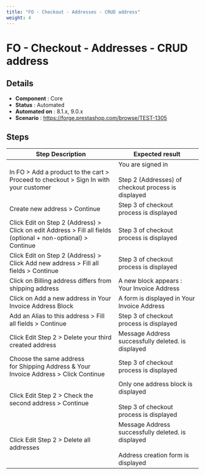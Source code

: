 ```yaml
---
title: "FO - Checkout - Addresses - CRUD address"
weight: 4
---
```


# FO - Checkout - Addresses - CRUD address
## Details
* **Component** : Core
* **Status** : Automated
* **Automated on** : 8.1.x, 9.0.x
* **Scenario** : https://forge.prestashop.com/browse/TEST-1305

## Steps
| Step Description | Expected result |
| ----- | ----- |
| In FO > Add a product to the cart > Proceed to checkout > Sign In with your customer | You are signed in<br><br>Step 2 (Addresses) of checkout process is displayed |
| Create new address > Continue | Step 3 of checkout process is displayed |
| Click Edit on Step 2 (Address) > Click on edit Address > Fill all fields (optional + non-optional) > Continue | Step 3 of checkout process is displayed |
| Click Edit on Step 2 (Address) > Click Add new address > Fill all fields > Continue | Step 3 of checkout process is displayed |
| Click on Billing address differs from shipping address | A new block appears : Your Invoice Address |
| Click on Add a new address in Your Invoice Address Block | A form is displayed in Your Invoice Address |
| Add an Alias to this address > Fill all fields > Continue | Step 3 of checkout process is displayed |
| Click Edit Step 2 > Delete your third created address | Message Address successfully deleted. is displayed |
| Choose the same address for Shipping Address & Your Invoice Address > Click Continue | Step 3 of checkout process is displayed |
| Click Edit Step 2 > Check the second address > Continue | Only one address block is displayed<br><br>Step 3 of checkout process is displayed |
| Click Edit Step 2 > Delete all addresses | Message Address successfully deleted. is displayed<br><br>Address creation form is displayed |
